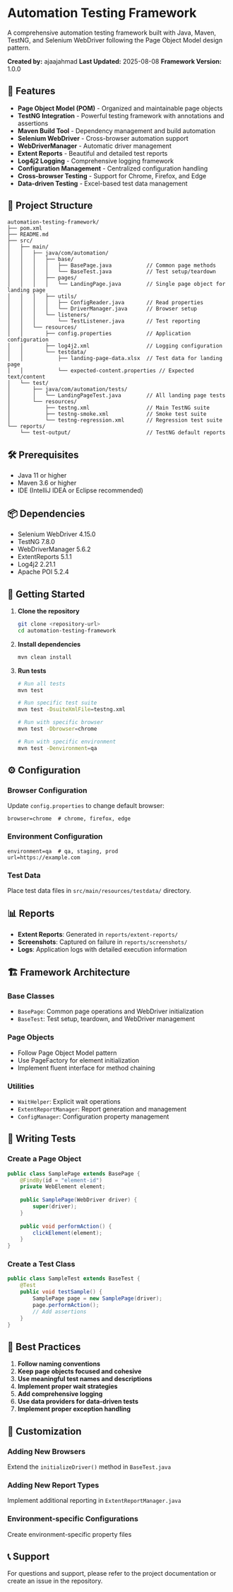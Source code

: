 # Automation Testing Framework

A comprehensive automation testing framework built with Java, Maven, TestNG, and Selenium WebDriver following the Page Object Model design pattern.

**Created by:** ajaajahmad
**Last Updated:** 2025-08-08
**Framework Version:** 1.0.0

## 🚀 Features

- **Page Object Model (POM)** - Organized and maintainable page objects
- **TestNG Integration** - Powerful testing framework with annotations and assertions
- **Maven Build Tool** - Dependency management and build automation
- **Selenium WebDriver** - Cross-browser automation support
- **WebDriverManager** - Automatic driver management
- **Extent Reports** - Beautiful and detailed test reports
- **Log4j2 Logging** - Comprehensive logging framework
- **Configuration Management** - Centralized configuration handling
- **Cross-browser Testing** - Support for Chrome, Firefox, and Edge
- **Data-driven Testing** - Excel-based test data management

## 📁 Project Structure

```
automation-testing-framework/
├── pom.xml
├── README.md
├── src/
│   ├── main/
│   │   ├── java/com/automation/
│   │   │   ├── base/
│   │   │   │   ├── BasePage.java           // Common page methods
│   │   │   │   └── BaseTest.java           // Test setup/teardown
│   │   │   ├── pages/
│   │   │   │   └── LandingPage.java        // Single page object for landing page
│   │   │   ├── utils/
│   │   │   │   ├── ConfigReader.java       // Read properties
│   │   │   │   └── DriverManager.java      // Browser setup
│   │   │   └── listeners/
│   │   │       └── TestListener.java       // Test reporting
│   │   └── resources/
│   │       ├── config.properties           // Application configuration
│   │       ├── log4j2.xml                  // Logging configuration
│   │       └── testdata/
│   │           ├── landing-page-data.xlsx  // Test data for landing page
│   │           └── expected-content.properties // Expected text/content
│   └── test/
│       ├── java/com/automation/tests/
│       │   └── LandingPageTest.java        // All landing page tests
│       └── resources/
│           ├── testng.xml                  // Main TestNG suite
│           ├── testng-smoke.xml            // Smoke test suite
│           └── testng-regression.xml       // Regression test suite
└── reports/
    └── test-output/                        // TestNG default reports
```

## 🛠️ Prerequisites

- Java 11 or higher
- Maven 3.6 or higher
- IDE (IntelliJ IDEA or Eclipse recommended)

## 📦 Dependencies

- Selenium WebDriver 4.15.0
- TestNG 7.8.0
- WebDriverManager 5.6.2
- ExtentReports 5.1.1
- Log4j2 2.21.1
- Apache POI 5.2.4

## 🚀 Getting Started

1. **Clone the repository**
   ```bash
   git clone <repository-url>
   cd automation-testing-framework
   ```

2. **Install dependencies**
   ```bash
   mvn clean install
   ```

3. **Run tests**
   ```bash
   # Run all tests
   mvn test
   
   # Run specific test suite
   mvn test -DsuiteXmlFile=testng.xml
   
   # Run with specific browser
   mvn test -Dbrowser=chrome
   
   # Run with specific environment
   mvn test -Denvironment=qa
   ```

## ⚙️ Configuration

### Browser Configuration
Update `config.properties` to change default browser:
```properties
browser=chrome  # chrome, firefox, edge
```

### Environment Configuration
```properties
environment=qa  # qa, staging, prod
url=https://example.com
```

### Test Data
Place test data files in `src/main/resources/testdata/` directory.

## 📊 Reports

- **Extent Reports**: Generated in `reports/extent-reports/`
- **Screenshots**: Captured on failure in `reports/screenshots/`
- **Logs**: Application logs with detailed execution information

## 🏗️ Framework Architecture

### Base Classes
- `BasePage`: Common page operations and WebDriver initialization
- `BaseTest`: Test setup, teardown, and WebDriver management

### Page Objects
- Follow Page Object Model pattern
- Use PageFactory for element initialization
- Implement fluent interface for method chaining

### Utilities
- `WaitHelper`: Explicit wait operations
- `ExtentReportManager`: Report generation and management
- `ConfigManager`: Configuration property management

## 📝 Writing Tests

### Create a Page Object
```java
public class SamplePage extends BasePage {
    @FindBy(id = "element-id")
    private WebElement element;
    
    public SamplePage(WebDriver driver) {
        super(driver);
    }
    
    public void performAction() {
        clickElement(element);
    }
}
```

### Create a Test Class
```java
public class SampleTest extends BaseTest {
    @Test
    public void testSample() {
        SamplePage page = new SamplePage(driver);
        page.performAction();
        // Add assertions
    }
}
```

## 🤝 Best Practices

1. **Follow naming conventions**
2. **Keep page objects focused and cohesive**
3. **Use meaningful test names and descriptions**
4. **Implement proper wait strategies**
5. **Add comprehensive logging**
6. **Use data providers for data-driven tests**
7. **Implement proper exception handling**

## 🔧 Customization

### Adding New Browsers
Extend the `initializeDriver()` method in `BaseTest.java`

### Adding New Report Types
Implement additional reporting in `ExtentReportManager.java`

### Environment-specific Configurations
Create environment-specific property files

## 📞 Support

For questions and support, please refer to the project documentation or create an issue in the repository.
